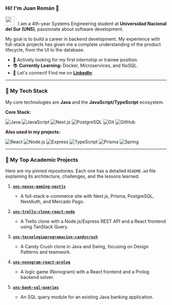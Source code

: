 ### Hi! I'm Juan Román 👋

<p align="left">
  <img src="https://media.giphy.com/media/v1.Y2lkPTc5MGI3NjExM3Z2MjY2bWJtYnN0ZzhvY2N6NTZ6cDAyZmNscG54eDRtNXZwYmxxciZlcD12MV9pbnRlcm5hbF9naWZfYnlfaWQmY3Q9Zw/hvRJCLFzcasrR4ia7z/giphy.gif" width="28" />
  &nbsp;
  I am a 4th-year Systems Engineering student at <b>Universidad Nacional del Sur (UNS)</b>, passionate about software development.
</p>

My goal is to build a career in backend development. My experience with full-stack projects has given me a complete understanding of the product lifecycle, from the UI to the database.

- 🚀 Actively looking for my first internship or trainee position.
- 📚 **Currently Learning:** Docker, Microservices, and NoSQL.
- 💬 Let's connect! Find me on [**LinkedIn**]([https://www.linkedin.com/in/[your-linkedin-username-here](https://www.linkedin.com/in/rom%C3%A1n-brugnoni-41873021a/)]).

---

### 🚀 My Tech Stack

My core technologies are **Java** and the **JavaScript/TypeScript** ecosystem.

**Core Stack:**

<p>
  <img src="https://img.shields.io/badge/Java-ED8B00?style=for-the-badge&logo=openjdk&logoColor=white" alt="Java"/>
  <img src="https://img.shields.io/badge/JavaScript-F7DF1E?style=for-the-badge&logo=javascript&logoColor=black" alt="JavaScript"/>
  <img src="https://img.shields.io/badge/Next.js-000000?style=for-the-badge&logo=nextdotjs&logoColor=white" alt="Next.js"/>
  <img src="https://img.shields.io/badge/PostgreSQL-4169E1?style=for-the-badge&logo=postgresql&logoColor=white" alt="PostgreSQL"/>
  <img src="https://img.shields.io/badge/Git-F05032?style=for-the-badge&logo=git&logoColor=white" alt="Git"/>
  <img src="https://img.shields.io/badge/GitHub-181717?style=for-the-badge&logo=github&logoColor=white" alt="GitHub"/>
</p>

**Also used in my projects:**

<p>
  <img src="https://img.shields.io/badge/React-61DAFB?style=for-the-badge&logo=react&logoColor=black" alt="React"/>
  <img src="https://img.shields.io/badge/Node.js-5FA04E?style=for-the-badge&logo=nodedotjs&logoColor=white" alt="Node.js"/>
  <img src="https://img.shields.io/badge/Express.js-000000?style=for-the-badge&logo=express&logoColor=white" alt="Express"/>
  <img src="https://img.shields.io/badge/TypeScript-3178C6?style=for-the-badge&logo=typescript&logoColor=white" alt="TypeScript"/>
  <img src="https://img.shields.io/badge/Prisma-2D3748?style=for-the-badge&logo=prisma&logoColor=white" alt="Prisma"/>
  <img src="https://img.shields.io/badge/Spring-6DB33F?style=for-the-badge&logo=spring&logoColor=white" alt="Spring"/>
</p>

---

### 📂 My Top Academic Projects

Here are my pinned repositories. Each one has a detailed `README.md` file explaining its architecture, challenges, and the lessons learned.

1.  [**`uns-nexus-gaming-nextjs`**](https://github.com/JRoman-brug/uns-nexus-gaming-nextjs)

    - A full-stack e-commerce site with Next.js, Prisma, PostgreSQL, NextAuth, and Mercado Pago.

2.  [**`uns-trello-clone-react-node`**](https://github.com/JRoman-brug/uns-trello-clone-react-node)

    - A Trello clone with a Node.js/Express REST API and a React frontend using TanStack Query.

3.  [**`uns-tecnologiaprogramacion-candycrush`**](https://github.com/JRoman-brug/uns-tecnologiaprogramacion-candycrush)

    - A Candy Crush clone in Java and Swing, focusing on Design Patterns and teamwork.

4.  [**`uns-nonogram-react-prolog`**](https://github.com/JRoman-brug/uns-nonogram-react-prolog)

    - A logic game (Nonogram) with a React frontend and a Prolog backend solver.

5.  [**`uns-bank-sql-queries`**](https://github.com/JRoman-brug/uns-bank-sql-queries)
    - An SQL query module for an existing Java banking application.
